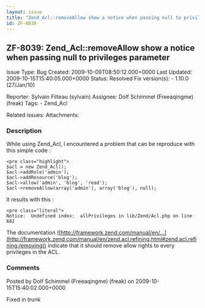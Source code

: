 ```yaml
---
layout: issue
title: "Zend_Acl::removeAllow show a notice when passing null to privileges parameter"
id: ZF-8039
---
```


ZF-8039: Zend\_Acl::removeAllow show a notice when passing null to privileges parameter
---------------------------------------------------------------------------------------

 Issue Type: Bug Created: 2009-10-09T08:50:12.000+0000 Last Updated: 2009-10-15T15:40:05.000+0000 Status: Resolved Fix version(s): - 1.10.0 (27/Jan/10)
 
 Reporter:  Sylvain Filteau (sylvain)  Assignee:  Dolf Schimmel (Freeaqingme) (freak)  Tags: - Zend\_Acl
 
 Related issues: 
 Attachments: 
### Description

While using Zend\_Acl, I encountered a problem that can be reproduce with this simple code :

 
    <pre class="highlight">
    $acl = new Zend_Acl();
    $acl->addRole('admin');
    $acl->addResource('blog');
    $acl->allow('admin', 'blog', 'read');
    $acl->removeAllow(array('admin'), array('blog'), null);


It results with this :

 
    <pre class="literal">
    Notice:  Undefined index:  allPrivileges in lib/Zend/Acl.php on line 682


The documentation ([http://framework.zend.com/manual/en/…](http://framework.zend.com/manual/en/zend.acl.refining.html#zend.acl.refining.removing)) indicate that it should remove allow rights to every privileges in the ACL.

 

 

### Comments

Posted by Dolf Schimmel (Freeaqingme) (freak) on 2009-10-15T15:40:02.000+0000

Fixed in trunk

 

 